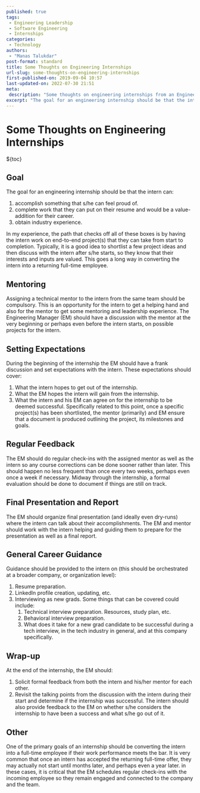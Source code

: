 ```yaml
---
published: true
tags:
 - Engineering Leadership
 - Software Engineering
 - Internships
categories:
 - Technology
authors:
 - "Manas Talukdar"
post-format: standard
title: Some Thoughts on Engineering Internships
url-slug: some-thoughts-on-engineering-internships
first-published-on: 2019-09-04 10:57
last-updated-on: 2022-07-30 21:51
meta:
 description: "Some thoughts on engineering internships from an Engineering Manager perspective."
excerpt: "The goal for an engineering internship should be that the intern can accomplish something that s/he can put on their resume and would be"
---
```


# Some Thoughts on Engineering Internships

${toc}

## Goal

The goal for an engineering internship should be that the intern can:

1. accomplish something that s/he can feel proud of.
2. complete work that they can put on their resume and would be a value-addition for their career.
3. obtain industry experience.

In my experience, the path that checks off all of these boxes is by having the intern work on end-to-end project(s) that they can take from start to completion. Typically, it is a good idea to shortlist a few project ideas and then discuss with the intern after s/he starts, so they know that their interests and inputs are valued. This goes a long way in converting the intern into a returning full-time employee.

## Mentoring

Assigning a technical mentor to the intern from the same team should be compulsory. This is an opportunity for the intern to get a helping hand and also for the mentor to get some mentoring and leadership experience. The Engineering Manager (EM) should have a discussion with the mentor at the very beginning or perhaps even before the intern starts, on possible projects for the intern.

## Setting Expectations

During the beginning of the internship the EM should have a frank discussion and set expectations with the intern. These expectations should cover:

1. What the intern hopes to get out of the internship.
2. What the EM hopes the intern will gain from the internship.
3. What the intern and his EM can agree on for the internship to be deemed successful. Specifically related to this point, once a specific project(s) has been shortlisted, the mentor (primarily) and EM ensure that a document is produced outlining the project, its milestones and goals.

## Regular Feedback

The EM should do regular check-ins with the assigned mentor as well as the intern so any course corrections can be done sooner rather than later. This should happen no less frequent than once every two weeks, perhaps even once a week if necessary. Midway through the internship, a formal evaluation should be done to document if things are still on track.

## Final Presentation and Report

The EM should organize final presentation (and ideally even dry-runs) where the intern can talk about their accomplishments. The EM and mentor should work with the intern helping and guiding them to prepare for the presentation as well as a final report.

## General Career Guidance

Guidance should be provided to the intern on (this should be orchestrated at a broader company, or organization level):

1. Resume preparation.
2. LinkedIn profile creation, updating, etc.
3. Interviewing as new grads. Some things that can be covered could include:
   1. Technical interview preparation. Resources, study plan, etc.
   2. Behavioral interview preparation.
   3. What does it take for a new grad candidate to be successful during a tech interview, in the tech industry in general, and at this company specifically.

## Wrap-up

At the end of the internship, the EM should:

1. Solicit formal feedback from both the intern and his/her mentor for each other.
2. Revisit the talking points from the discussion with the intern during their start and determine if the internship was successful. The intern should also provide feedback to the EM on whether s/he considers the internship to have been a success and what s/he go out of it.

## Other

One of the primary goals of an internship should be converting the intern into a full-time employee if their work performance meets the bar. It is very common that once an intern has accepted the returning full-time offer, they may actually not start until months later, and perhaps even a year later. in these cases, it is critical that the EM schedules regular check-ins with the incoming employee so they remain engaged and connected to the company and the team.
